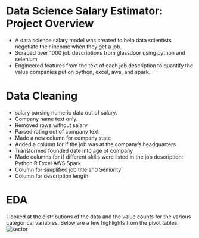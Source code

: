 # Data Science Salary Estimator: Project Overview
- A data science salary  model was created to help data scientists negotiate their income when they get a job.
- Scraped over 1000 job descriptions from glassdoor using python and selenium
- Engineered features from the text of each job description to quantify the value companies put on python, excel, aws, and spark.
# Data Cleaning
- salary parsing numeric data out of salary.
- Company name text only.
- Removed rows without salary
- Parsed rating out of company text
- Made a new column for company state
- Added a column for if the job was at the company’s headquarters
- Transformed founded date into age of company
- Made columns for if different skills were listed in the job description:
Python
R
Excel
AWS
Spark
- Column for simplified job title and Seniority
- Column for description length
# EDA
I looked at the distributions of the data and the value counts for the various categorical variables. Below are a few highlights from the pivot tables.
![sector](https://github.com/Ahmd-karrar/ds_salary/assets/155227956/6aefca44-3cf8-4702-95c8-eb99ba9b49b3)

